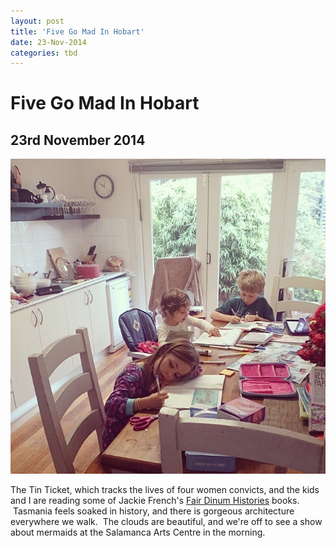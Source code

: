 ```yaml
---
layout: post
title: 'Five Go Mad In Hobart'
date: 23-Nov-2014
categories: tbd
---
```


# Five Go Mad In Hobart

## 23rd November 2014

<img class="photo-horiz" src="/images/2014/11/1779247_10152972471551869_4635779487351581011_n1.jpg" />

<p Settled,   happy and loving Hobart. (I'm breaking my no-photos-of-the-kids rule,   just this once.) Here we are,   set up for Mummy School while Keith beaver away on his real job in a little bungalow out the back. Missing the last 5 weeks of terms is giving me the chance to live out a few of my teacher dreams... full report later on whether on not it all pans out or the children band together to have me sacked (in which case I  will be forced to bring back the cane.)</p>

<p We had an excellent road trip down here (two pairs of shoes lost, obscene mess created in car), with lots of stops at museums and parks, a great stopover with family in Melbourne and a smooth, thrilling run across the Bass Strait on the Spirit of Tasmania, the boat that connects Tasmania with the mainland.</p>

<p It's an overnight trip.  I woke up in the early hours of the crossing in our little cabin and felt so, so happy. It was a busy, intense time leading up to this long trip away. Non-stop action. And there we were, the five of us,  floating across the sea, tucked up together in little bunks, sleeping peacefully under clean sheets as the huge boat pitched and rolled gently. Made it! It was a lovely moment.</p>

<p After a few more road-trip shenanigans we  arrived in Hobart a couple of days ago, to a cute little cottage in the inner city. I located the coffee machine, tuned the radio to ABC Hobart, put a load of filthy washing on and ran a bath. Home, home, home.</p>

<p The food is amazing so far and should you care to hear the details (or not! It's too late!) we have all been pooing like elephants. (I think that's good. Robust!  I wonder if all Tasmanian do this? 'Crap like demons' as my friend Sally would say?)  I've had some hot tips on where to eat and shop from Mums and Dads at the park, where all the best information is shared. We've had the most delicious fruit and veges and I've driven past but not stepped inside the Mullet Cafe and the 'Legs N' Breasts!' chicken shop.</p>

<p Yesterday we visited Port Arthur, and shut ourselves in the terrifying 'punishment cell' at the Separation House, where well-meaning prison reformers devised a 'silent treatment' intended to help prisoners think about their sins by removing all distractions. The gaolers did not speak, no contact with other people was permitted at all, and for especially transgressive prisoners, the punishment cell was a small room behind four heavy gates that blocked out all light and sound. You can go in it and shut the door, and you cannot see your hand in front of your face. It's freaky. Amazing museum.</p>

<p I'm reading <a href="http://www.goodreads.com/book/show/8138329-the-tin-ticket">The Tin Ticket</a>, which tracks the lives of four women convicts, and the kids and I are reading some of Jackie French's <a href="https://www.goodreads.com/series/63263-fair-dinkum-histories">Fair Dinum Histories</a> books.  Tasmania feels soaked in history, and there is gorgeous architecture everywhere we walk.  The clouds are beautiful, and we're off to see a show about mermaids at the Salamanca Arts Centre in the morning.</p>

<p Right now Keith is watching the cricket, drinking beer and eating a Kit Kat, and when I finish writing here I'm going to make a cup of tea and read the Nigella Lawson article in the Vanity Fair mag I found on the bookshelf. The kids will wake up early and start playing in the dog flap; the most brilliant toy they've ever encountered.</p>

<p All is well in Hobart Town.</p>

<p I hope you are all healthy and happy out there too. (And enjoying a vigorous gastro-intestinal reflex. Have a Tasmanian banana, why don't you? See what happens! Let me know.)</p>

<p x</p>

 

